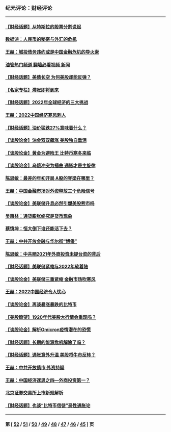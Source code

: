 ### 纪元评论：财经评论
---
#### [【财经话题】从特斯拉的股票分割说起](../../pages/nsc1026/n13679733.md?04020330) 
#### [数据派：人民币的秘密与外汇的危机](../../pages/nsc1026/n13667092.md?04020330) 
#### [王赫：城投债务违约或是中国金融危机的导火索](../../pages/nsc1026/n13665322.md?04020330) 
#### [油管热门频道 翻墙必看视频 新闻](ok?04020330)
#### [【财经话题】美债长空 为何美股却能反弹？](../../pages/nsc1026/n13665895.md?04020330) 
#### [【名家专栏】滞胀即将到来](../../pages/nsc1026/n13658171.md?04020330) 
#### [【财经话题】2022年全球经济的三大挑战](../../pages/nsc1026/n13654423.md?04020330) 
#### [王赫：2022中国经济寒风刺人](../../pages/nsc1026/n13651403.md?04020330) 
#### [【财经话题】油价猛跌27%意味着什么？](../../pages/nsc1026/n13648767.md?04020330) 
#### [【谈股论金】油金双双飙涨 美股独自垂泪](../../pages/nsc1026/n13631742.md?04020330) 
#### [【谈股论金】黄金为避险王 比特币寒冬来临](../../pages/nsc1026/n13600406.md?04020330) 
#### [【谈股论金】乌俄冲突为插曲 通胀才是主旋律](../../pages/nsc1026/n13576797.md?04020330) 
#### [陈思敏：最差的年初开局 A股的脊梁在哪里？](../../pages/nsc1026/n13558359.md?04020330) 
#### [王赫：中国金融市场对外资释放三个危险信号](../../pages/nsc1026/n13546389.md?04020330) 
#### [【谈股论金】美联储升息必然引爆美股熊市吗](../../pages/nsc1026/n13519194.md?04020330) 
#### [吴惠林：通货膨胀终究是货币现象](../../pages/nsc1026/n13512979.md?04020330) 
#### [蔡慎坤：恒大倒下谁还能活下去？](../../pages/nsc1026/n13501831.md?04020330) 
#### [王赫：中共开放金融与华尔街“博傻”](../../pages/nsc1026/n13501138.md?04020330) 
#### [陈思敏：中共晒2021年外商投资未提台资的背后](../../pages/nsc1026/n13501057.md?04020330) 
#### [【财经话题】美联储紧缩与2022年软着陆](../../pages/nsc1026/n13498354.md?04020330) 
#### [【谈股论金】美联储三重紧缩 金融市场吹寒风](../../pages/nsc1026/n13487202.md?04020330) 
#### [王赫：2022中国经济令人忧心](../../pages/nsc1026/n13480433.md?04020330) 
#### [【谈股论金】再谈暴涨暴跌的比特币](../../pages/nsc1026/n13428036.md?04020330) 
#### [【美股瞭望】1920年代美股大行情会重现吗？](../../pages/nsc1026/n13425425.md?04020330) 
#### [【谈股论金】解析Omicron疫情潜在的恐慌](../../pages/nsc1026/n13403704.md?04020330) 
#### [【财经话题】长期的能源危机解除了吗？](../../pages/nsc1026/n13378041.md?04020330) 
#### [【财经话题】通胀意外升温 美股将牛市反转？](../../pages/nsc1026/n13370659.md?04020330) 
#### [王赫：中共开放债市 外资持疑](../../pages/nsc1026/n13366203.md?04020330) 
#### [王赫：中国经济迷思之四—外商投资第一？](../../pages/nsc1026/n13354150.md?04020330) 
#### [北京证券交易所上市新规解析](../../pages/nsc1026/n13348292.md?04020330) 
#### [【财经话题】也谈“比特币信徒”恶性通胀论](../../pages/nsc1026/n13331972.md?04020330) 

---
#### 第 [ [52](./52.md?04020330) / [51](./51.md?04020330) / [50](./50.md?04020330) / [49](./49.md?04020330) / [48](./48.md?04020330) / [47](./47.md?04020330) / [46](./46.md?04020330) / [45](./45.md?04020330) ] 页
